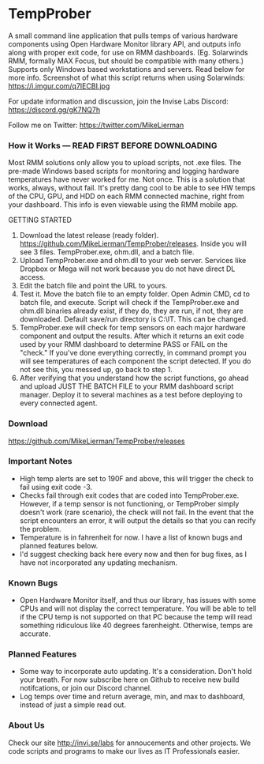 # TempProber

A small command line application that pulls temps of various hardware components using Open Hardware Monitor library API, and outputs info along with proper exit code, for use on RMM dashboards. (Eg. Solarwinds RMM, formally MAX Focus, but should be compatible with many others.) Supports only Windows based workstations and servers. Read below for more info.  Screenshot of what this script returns when using Solarwinds: https://i.imgur.com/q7IECBI.jpg

For update information and discussion, join the Invise Labs Discord: https://discord.gg/gK7NQ7h

Follow me on Twitter: https://twitter.com/MikeLierman

### How it Works — READ FIRST BEFORE DOWNLOADING
Most RMM solutions only allow you to upload scripts, not .exe files. The pre-made Windows based scripts for monitoring and logging hardware temperatures have never worked for me. Not once. This is a solution that works, always, without fail. It's pretty dang cool to be able to see HW temps of the CPU, GPU, and HDD on each RMM connected machine, right from your dashboard. This info is even viewable using the RMM mobile app.

GETTING STARTED
1. Download the latest release (ready folder). https://github.com/MikeLierman/TempProber/releases. Inside you will see 3 files. TempProber.exe, ohm.dll, and a batch file. 
2. Upload TempProber.exe and ohm.dll to your web server. Services like Dropbox or Mega will not work because you do not have direct DL access.
3. Edit the batch file and point the URL to yours.
4. Test it. Move the batch file to an empty folder. Open Admin CMD, cd to batch file, and execute. Script will check if the TempProber.exe and ohm.dll binaries already exist, if they do, they are run, if not, they are downloaded. Default save/run directory is C:\IT. This can be changed.
5. TempProber.exe will check for temp sensors on each major hardware component and output the results. After which it returns an exit code used by your RMM dashboard to determine PASS or FAIL on the "check." If you've done everything correctly, in command prompt you will see temperatures of each component the script detected. If you do not see this, you messed up, go back to step 1.
6. After verifying that you understand how the script functions, go ahead and upload JUST THE BATCH FILE to your RMM dashboard script manager. Deploy it to several machines as a test before deploying to every connected agent.

### Download
https://github.com/MikeLierman/TempProber/releases

### Important Notes
* High temp alerts are set to 190F and above, this will trigger the check to fail using exit code -3.
* Checks fail through exit codes that are coded into TempProber.exe. However, if a temp sensor is not functioning, or TempProber simply doesn't work (rare scenario), the check will not fail. In the event that the script encounters an error, it will output the details so that you can recify the problem.
* Temperature is in fahrenheit for now. I have a list of known bugs and planned features below.
* I'd suggest checking back here every now and then for bug fixes, as I have not incorporated any updating mechanism.

### Known Bugs
* Open Hardware Monitor itself, and thus our library, has issues with some CPUs and will not display the correct temperature. You will be able to tell if the CPU temp is not supported on that PC because the temp will read something ridiculous like 40 degrees farenheight. Otherwise, temps are accurate.

### Planned Features
* Some way to incorporate auto updating. It's a consideration. Don't hold your breath. For now subscribe here on Github to receive new build notifcations, or join our Discord channel.
* Log temps over time and return average, min, and max to dashboard, instead of just a simple read out. 

### About Us
Check our site http://invi.se/labs for annoucements and other projects. We code scripts and programs to make our lives as IT Professionals easier. 

